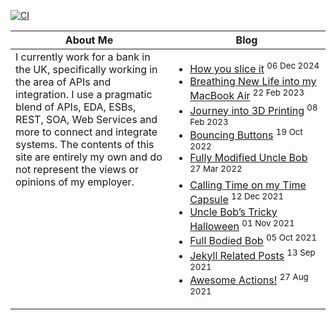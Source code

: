 [![CI](https://github.com/JohnScottUK/JohnScottUK/actions/workflows/update_readme.yml/badge.svg)](https://github.com/JohnScottUK/JohnScottUK/actions/workflows/update_readme.yml)

<table><thead><tr><th valign="top" width="50%">About Me</th><th valign="top" width="50%">Blog</th></tr></thead><tbody><tr><td valign="top">
I currently work for a bank in the UK, specifically working in the area of APIs and integration. I use a pragmatic blend of APIs, EDA, ESBs, REST, SOA, Web Services and more to connect and integrate systems. The contents of this site are entirely my own and do not represent the views or opinions of my employer.
</td><td valign="top"><!-- begin blog -->

* [How you slice it](https://www.jsware.io/blog/2024/12/06/How-you-slice-it.html) <sup>06 Dec 2024</sup>
* [Breathing New Life into my MacBook Air](https://www.jsware.io/blog/2023/02/22/WinBook-Air.html) <sup>22 Feb 2023</sup>
* [Journey into 3D Printing](https://www.jsware.io/blog/2023/02/08/Journey-into-3D-Printing.html) <sup>08 Feb 2023</sup>
* [Bouncing Buttons](https://www.jsware.io/blog/2022/10/19/Bouncing-Buttons.html) <sup>19 Oct 2022</sup>
* [Fully Modified Uncle Bob](https://www.jsware.io/blog/2022/03/27/Full-Mod-Bob.html) <sup>27 Mar 2022</sup>
* [Calling Time on my Time Capsule](https://www.jsware.io/blog/2021/12/12/Timecapsule.html) <sup>12 Dec 2021</sup>
* [Uncle Bob’s Tricky Halloween](https://www.jsware.io/blog/2021/11/01/Tricky-Halloween.html) <sup>01 Nov 2021</sup>
* [Full Bodied Bob](https://www.jsware.io/blog/2021/10/05/Full-Bodied-Bob.html) <sup>05 Oct 2021</sup>
* [Jekyll Related Posts](https://www.jsware.io/blog/2021/09/13/Jekyll-Related-Posts.html) <sup>13 Sep 2021</sup>
* [Awesome Actions!](https://www.jsware.io/blog/2021/08/27/GitHub-Actions.html) <sup>27 Aug 2021</sup>
<!-- end blog -->
</td></tr></tbody></table>
